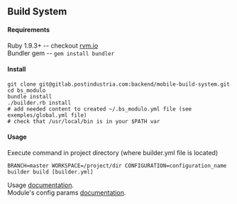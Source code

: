 ## Build System

#### Requirements
Ruby 1.9.3+ --  checkout [rvm.io](https://rvm.io/)  
Bundler gem -- `gem install bundler`  

#### Install

	git clone git@gitlab.postindustria.com:backend/mobile-build-system.git
	cd bs_modulo
	bundle install
	./builder.rb install
	# add needed content to created ~/.bs_modulo.yml file (see exemples/global.yml file)
	# check that /usr/local/bin is in your $PATH var

#### Usage
Execute command in project directory (where builder.yml file is located)

	BRANCH=master WORKSPACE=/project/dir CONFIGURATION=configuration_name builder build [builder.yml]

Usage [documentation](http://gitlab.postindustria.com/backend/mobile-build-system/blob/master/docs/USAGE.md).  
Module's config params [documentation](http://gitlab.postindustria.com/backend/mobile-build-system/blob/master/docs/CONFIGURATION.md).
